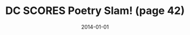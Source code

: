 ---
title: DC SCORES Poetry Slam! (page 42)
date: 2014-01-01
link: "http://issuu.com/capitalcommunitynews/docs/midcity-dc-magazine-january-2014"
source: MIDCITY DC (Capital Community News)
---